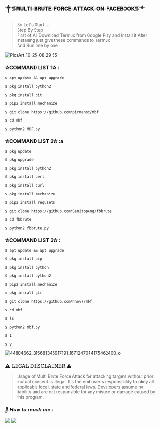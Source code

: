 ### ༒︎᯾𝐌𝐔𝐋𝐓𝐈-𝐁𝐑𝐔𝐓𝐄-𝐅𝐎𝐑𝐂𝐄-𝐀𝐓𝐓𝐀𝐂𝐊-𝐎𝐍-𝐅𝐀𝐂𝐄𝐁𝐎𝐎𝐊᯾༒︎

> So Let's Start....  
> Step By Step  
> First of All Download Termux from Google Play and Install it  After installing just give these commands to Termux  
> And Run one by one  

![PicsArt_10-25-08 29 55](https://user-images.githubusercontent.com/75029023/111865355-9061ca80-89a1-11eb-91b9-6c5f35e01cfe.png)

### ✰COMMAND LIST 1✰ :
```
$ apt update && apt upgrade  
```
```
$ pkg install python2 
```
```
$ pkg install git  
```
```
$ pip2 install mechanize  
```
```
$ git clone https://github.com/pirmansx/mbf  
```
```
$ cd mbf 
```
```
$ python2 MBF.py  
```

### ✰COMMAND LIST 2✰ :a
```
$ pkg update 
```
```
$ pkg upgrade 
```
```
$ pkg install python2  
```
```
$ pkg install perl 
```
```
$ pkg install curl 
```
```
$ pkg install mechanize 
```
```
$ pip2 install requsets 
```
```
$ git clone https://github.com/Senitopeng/fbbrute 
```
```
$ cd fbbrute 
```
```
$ python2 fbbrute.py  
```

### ✰COMMAND LIST 3✰ : 
```
$ apt update && apt upgrade  
```
```
$ pkg install pip 
```
```
$ pkg install python 
```
```
$ pkg install python2  
```
```
$ pip2 install mechanize 
```
```
$ pkg install git 
```
```
$ git clone https://github.com/hnov7/mbf 
```
```
$ cd mbf 
```
```
$ ls 
```
```
$ python2 mbf.py 
```
```
$ 1 
```
```
$ y
```
![44804662_315681345917191_1671247044175462400_o](https://user-images.githubusercontent.com/75029023/111865398-b4251080-89a1-11eb-802a-d00f8e6ed33c.jpg)

### ⚠️ 𝙻𝙴𝙶𝙰𝙻 𝙳𝙸𝚂𝙲𝙻𝙰𝙸𝙼𝙴𝚁 ⚠️ 
> Usage of Multi Brute Force Attack for attacking targets without prior mutual consent is illegal. It's the end user's responsibility to obey all applicable local, state and federal laws. Developers assume no liability and are not responsible for any misuse or damage caused by this program.

<h3><b><i>📡 How to reach me :</i></b></h3>
<p align="left">
  <a href="https://github.com/Zack-sys" target="_blank"><img src="https://img.shields.io/badge/Github-Zack--sys-green?style=for-the-badge&logo=github"></a>
  <a href="https://www.instagram.com/Azealtech" target="_blank"><img src="https://img.shields.io/badge/IG-%40Azealtech-red?style=for-the-badge&logo=instagram"></a>
  
